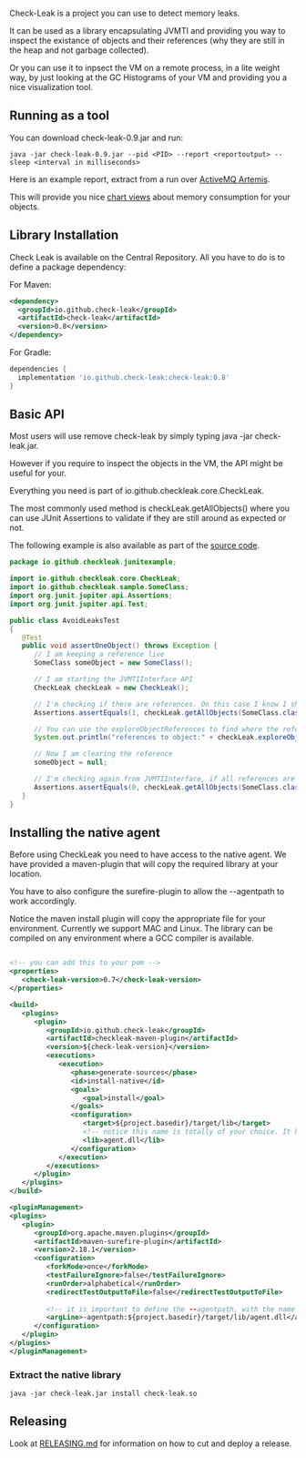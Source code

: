 Check-Leak is a project you can use to detect memory leaks. 

It can be used as a library encapsulating JVMTI and providing you way to inspect the existance of objects and their references (why they are still in the heap and not garbage collected).

Or you can use it to inpsect the VM on a remote process, in a lite weight way, by just looking at the GC Histograms of your VM and providing you a nice visualization tool.


## Running as a tool

You can download check-leak-0.9.jar and run:

```shell
java -jar check-leak-0.9.jar --pid <PID> --report <reportoutput> --sleep <interval in milliseconds>
```

Here is an example report, extract from a run over [ActiveMQ Artemis](https://clebertsuconic.github.io).

This will provide you nice [chart views](https://clebertsuconic.github.io/charts/2960.html) about memory consumption for your objects.


## Library Installation

Check Leak is available on the Central Repository. All you have to do is to define a package dependency:

For Maven:

```xml
<dependency>
  <groupId>io.github.check-leak</groupId>
  <artifactId>check-leak</artifactId>
  <version>0.8</version>
</dependency>
```

For Gradle:

```gradle
dependencies {
  implementation 'io.github.check-leak:check-leak:0.8'
}
```

## Basic API

Most users will use remove check-leak by simply typing java -jar check-leak.jar. 

However if you require to inspect the objects in the VM, the API might be useful for your.

Everything you  need is part of io.github.checkleak.core.CheckLeak.

The most commonly used method is checkLeak.getAllObjects() where you can use JUnit Assertions to validate if they are still around as expected or not.

The following example is also available as part of the [source code](https://github.com/check-leak/check-leak/tree/main/examples/junit-example).

```java
package io.github.checkleak.junitexample;

import io.github.checkleak.core.CheckLeak;
import io.github.checkleak.sample.SomeClass;
import org.junit.jupiter.api.Assertions;
import org.junit.jupiter.api.Test;

public class AvoidLeaksTest
{
   @Test
   public void assertOneObject() throws Exception {
      // I am keeping a reference live
      SomeClass someObject = new SomeClass();

      // I am starting the JVMTIInterface API
      CheckLeak checkLeak = new CheckLeak();

      // I'm checking if there are references. On this case I know I should have one object live, so I'm checking for 1
      Assertions.assertEquals(1, checkLeak.getAllObjects(SomeClass.class).length);

      // You can use the exploreObjectReferences to find where the references are (in case they are not expected)
      System.out.println("references to object:" + checkLeak.exploreObjectReferences(10, 10, true, someObject));

      // Now I am clearing the reference
      someObject = null;

      // I'm checking again from JVMTIInterface, if all references are gone. Notice that getAllObjects will force a garbage collection on every call
      Assertions.assertEquals(0, checkLeak.getAllObjects(SomeClass.class).length);
   }
}
```

## Installing the native agent
Before using CheckLeak you need to have access to the native agent. We have provided a maven-plugin that will copy the required library at your location.

You have to also configure the surefire-plugin to allow the --agentpath to work accordingly.

Notice the maven install plugin will copy the appropriate file for your environment. Currently we support MAC and Linux. The library can be compiled on any environment where a GCC compiler is available.

````xml

<!-- you can add this to your pom -->
<properties>
   <check-leak-version>0.7</check-leak-version>
</properties>

<build>
   <plugins>
      <plugin>
         <groupId>io.github.check-leak</groupId>
         <artifactId>checkleak-maven-plugin</artifactId>
         <version>${check-leak-version}</version>
         <executions>
            <execution>
               <phase>generate-sources</phase>
               <id>install-native</id>
               <goals>
                  <goal>install</goal>
               </goals>
               <configuration>
                  <target>${project.basedir}/target/lib</target>
                  <!-- notice this name is totally of your choice. It has to match the name passed to the java argument -->
                  <lib>agent.dll</lib>
               </configuration>
            </execution>
         </executions>
      </plugin>
   </plugins>
</build>

<pluginManagement>
<plugins>
   <plugin>
      <groupId>org.apache.maven.plugins</groupId>
      <artifactId>maven-surefire-plugin</artifactId>
      <version>2.18.1</version>
      <configuration>
         <forkMode>once</forkMode>
         <testFailureIgnore>false</testFailureIgnore>
         <runOrder>alphabetical</runOrder>
         <redirectTestOutputToFile>false</redirectTestOutputToFile>
         
         <!-- it is important to define the --agentpath, with the name and location here matching the one of your choice on the install -->
         <argLine>-agentpath:${project.basedir}/target/lib/agent.dll</argLine>
      </configuration>
   </plugin>
</plugins>
</pluginManagement>

````
### Extract the native library
```shell
java -jar check-leak.jar install check-leak.so
```

## Releasing

Look at [RELEASING.md](RELEASING.md) for information on how to cut and deploy a release.
